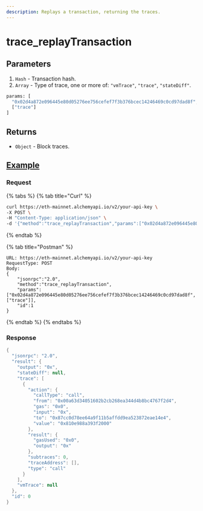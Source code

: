 ```yaml
---
description: Replays a transaction, returning the traces.
---
```


# trace\_replayTransaction

## **Parameters**

1. `Hash` - Transaction hash.
2. `Array` - Type of trace, one or more of: `"vmTrace"`, `"trace"`, `"stateDiff"`.

```bash
params: [
  "0x02d4a872e096445e80d05276ee756cefef7f3b376bcec14246469c0cd97dad8f",
  ["trace"]
]
```

## **Returns**

* `Object` - Block traces.

## [**Example**](https://composer.alchemyapi.io/?composer\_state=%7B%22network%22%3A0%2C%22methodName%22%3A%22trace\_replayTransaction%22%2C%22paramValues%22%3A%5B%220x02d4a872e096445e80d05276ee756cefef7f3b376bcec14246469c0cd97dad8f%22%2C%5B%22trace%22%5D%5D%7D)

### Request

{% tabs %}
{% tab title="Curl" %}
```bash
curl https://eth-mainnet.alchemyapi.io/v2/your-api-key \
-X POST \
-H "Content-Type: application/json" \
-d '{"method":"trace_replayTransaction","params":["0x02d4a872e096445e80d05276ee756cefef7f3b376bcec14246469c0cd97dad8f",["trace"]],"id":1,"jsonrpc":"2.0"}'
```
{% endtab %}

{% tab title="Postman" %}
```http
URL: https://eth-mainnet.alchemyapi.io/v2/your-api-key
RequestType: POST
Body: 
{
    "jsonrpc":"2.0",
    "method":"trace_replayTransaction",
    "params":["0x02d4a872e096445e80d05276ee756cefef7f3b376bcec14246469c0cd97dad8f",["trace"]],
    "id":1
}
```
{% endtab %}
{% endtabs %}

### Response

```java
{
  "jsonrpc": "2.0",
  "result": {
    "output": "0x",
    "stateDiff": null,
    "trace": [
      {
        "action": {
          "callType": "call",
          "from": "0x00a63d34051602b2cb268ea344d4b8bc4767f2d4",
          "gas": "0x0",
          "input": "0x",
          "to": "0x87cc0d78ee64a9f11b5affdd9ea523872eae14e4",
          "value": "0x810e988a393f2000"
        },
        "result": {
          "gasUsed": "0x0",
          "output": "0x"
        },
        "subtraces": 0,
        "traceAddress": [],
        "type": "call"
      }
    ],
    "vmTrace": null
  },
  "id": 0
}
```

##
